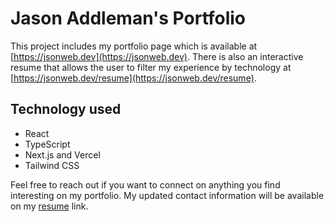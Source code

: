 # Jason Addleman's Portfolio

This project includes my portfolio page which is available at [https://jsonweb.dev](https://jsonweb.dev). There is also an interactive resume that allows the user to filter my experience by technology at [https://jsonweb.dev/resume](https://jsonweb.dev/resume).

## Technology used

- React
- TypeScript
- Next.js and Vercel
- Tailwind CSS

Feel free to reach out if you want to connect on anything you find interesting on my portfolio. My updated contact information will be available on my [resume](https://jsonweb.dev/resume) link.

